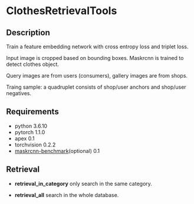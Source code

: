 # ClothesRetrievalTools

## Description

Train a feature embedding network with cross entropy loss and triplet loss.

Input image is cropped based on bounding boxes. Maskrcnn is trained to detect clothes object.

Query images are from users (consumers), gallery images are from shops.

Traing sample: a quadruplet consists of shop/user anchors and shop/user negatives.

## Requirements

- python                    3.6.10
- pytorch                   1.1.0
- apex                      0.1
- torchvision               0.2.2
- [maskrcnn-benchmark](https://github.com/facebookresearch/maskrcnn-benchmark)(optional)        0.1

## Retrieval

- **retrieval_in_category** only search in the same category.

- **retrieval_all** search in the whole database.
